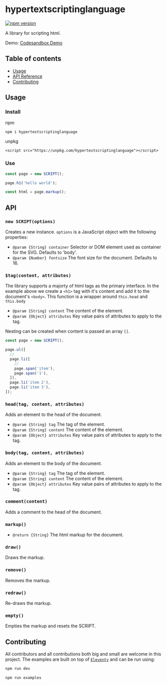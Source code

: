 # hypertextscriptinglanguage

[![npm version](https://badge.fury.io/js/hypertextscriptinglanguage.svg)](https://badge.fury.io/js/hypertextscriptinglanguage)

A library for scripting html.

Demo: [Codesandbox Demo](https://codesandbox.io/s/hypertextscriptinglanguage-demo-tnnh1t)

## Table of contents

- [Usage](#usage)
- [API Reference](#api)
- [Contributing](#contributing)

## Usage

### Install

npm

```
npm i hypertextscriptinglanguage
```

unpkg

```
<script src="https://unpkg.com/hypertextscriptinglanguage"></script>
```

### Use

```js
const page = new SCRIPT();

page.h1('hello world');

const html = page.markup();
```

## API

### `new SCRIPT(options)`

Creates a new instance. `options` is a JavaScript object with the following properties:

- `@param {String} container` Selector or DOM element used as container for the SVG. Defaults to 'body'.
- `@param {Number} fontsize` The font size for the document. Defaults to 16.

### `$tag(content, attributes)`

The library supports a majorty of html tags as the primary interface. In the example above we create a `<h1>` tag with it's content and add it to the document's `<body>`. This function is a wrapper around `this.head` and `this.body`

- `@param {String} content` The content of the element.
- `@param {Object} attributes` Key value pairs of attributes to apply to the tag.

Nesting can be created when content is passed an array `[]`.

```js
const page = new SCRIPT();

page.ul([
  //
  page.li([
    //
    page.span('item'),
    page.span('1'),
  ]),
  page.li('item 2'),
  page.li('item 3'),
]);
```

### `head(tag, content, attributes)`

Adds an element to the head of the document.

- `@param {String} tag` The tag of the element.
- `@param {String} content` The content of the element.
- `@param {Object} attributes` Key value pairs of attributes to apply to the tag.

### `body(tag, content, attributes)`

Adds an element to the body of the document.

- `@param {String} tag` The tag of the element.
- `@param {String} content` The content of the element.
- `@param {Object} attributes` Key value pairs of attributes to apply to the tag.

### `comment(content)`

Adds a comment to the head of the document.

### `markup()`

- `@return {String}` The html markup for the document.

### `draw()`

Draws the markup.

### `remove()`

Removes the markup.

### `redraw()`

Re-draws the markup.

### `empty()`

Empties the markup and resets the SCRIPT.

## Contributing

All contributors and all contributions both big and small are welcome in this project. The examples are built on top of [`Eleventy`](https://www.11ty.dev/) and can be run using:

```sh
npm run dev

npm run examples
```
